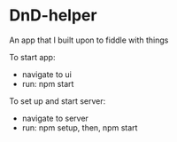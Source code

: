# DnD-helper
An app that I built upon to fiddle with things

To start app:
- navigate to ui
- run: npm start

To set up and start server:
- navigate to server
- run: npm setup, then, npm start